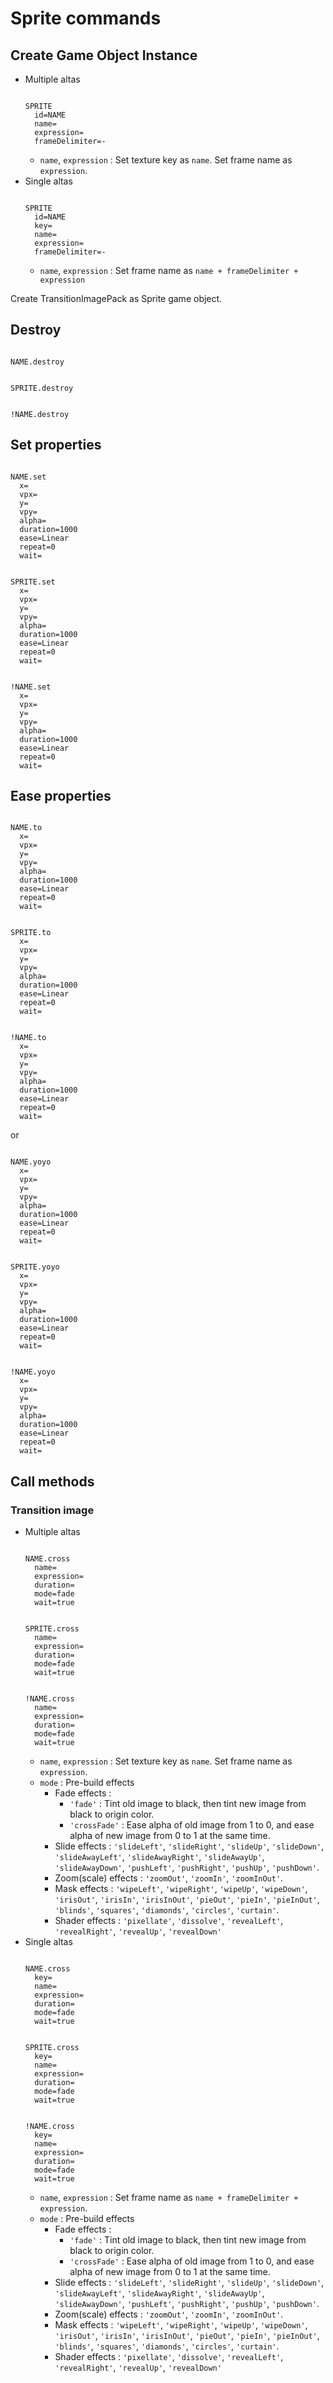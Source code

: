 # Sprite commands

## Create Game Object Instance

- Multiple altas
    ```
    
    SPRITE
      id=NAME
      name=
      expression=
      frameDelimiter=-
    
    ```
    - `name`, `expression` : Set texture key as `name`. Set frame name as `expression`.
- Single altas
    ```
    
    SPRITE
      id=NAME
      key=
      name=
      expression=
      frameDelimiter=-
    
    ```
    - `name`, `expression` : Set frame name as `name + frameDelimiter + expression`

Create TransitionImagePack as Sprite game object.

## Destroy

```

NAME.destroy

```

```

SPRITE.destroy

```

```

!NAME.destroy

```

## Set properties

```

NAME.set
  x=
  vpx=
  y=
  vpy=
  alpha=
  duration=1000
  ease=Linear
  repeat=0
  wait=

```

```

SPRITE.set
  x=
  vpx=
  y=
  vpy=
  alpha=
  duration=1000
  ease=Linear
  repeat=0
  wait=

```

```

!NAME.set
  x=
  vpx=
  y=
  vpy=
  alpha=
  duration=1000
  ease=Linear
  repeat=0
  wait=

```

## Ease properties

```

NAME.to
  x=
  vpx=
  y=
  vpy=
  alpha=
  duration=1000
  ease=Linear
  repeat=0
  wait=

```

```

SPRITE.to
  x=
  vpx=
  y=
  vpy=
  alpha=
  duration=1000
  ease=Linear
  repeat=0
  wait=

```

```

!NAME.to
  x=
  vpx=
  y=
  vpy=
  alpha=
  duration=1000
  ease=Linear
  repeat=0
  wait=

```

or

```

NAME.yoyo
  x=
  vpx=
  y=
  vpy=
  alpha=
  duration=1000
  ease=Linear
  repeat=0
  wait=

```

```

SPRITE.yoyo
  x=
  vpx=
  y=
  vpy=
  alpha=
  duration=1000
  ease=Linear
  repeat=0
  wait=

```

```

!NAME.yoyo
  x=
  vpx=
  y=
  vpy=
  alpha=
  duration=1000
  ease=Linear
  repeat=0
  wait=

```

## Call methods

### Transition image

- Multiple altas
    ```
    
    NAME.cross      
      name=
      expression=
      duration=
      mode=fade
      wait=true
    
    ```
    ```
    
    SPRITE.cross
      name=
      expression=
      duration=
      mode=fade
      wait=true
    
    ```
    ```
    
    !NAME.cross
      name=
      expression=
      duration=
      mode=fade
      wait=true
    
    ```
    - `name`, `expression` : Set texture key as `name`. Set frame name as `expression`.
    - `mode` : Pre-build effects
        - Fade effects : 
            - `'fade'` : Tint old image to black, then tint new image from black to origin color.
            - `'crossFade'` : Ease alpha of old image from 1 to 0, and ease alpha of new image from 0 to 1 at the same time.
        - Slide effects : `'slideLeft'`, `'slideRight'`, `'slideUp'`, `'slideDown'`, 
          `'slideAwayLeft'`, `'slideAwayRight'`, `'slideAwayUp'`, `'slideAwayDown'`, 
          `'pushLeft'`, `'pushRight'`, `'pushUp'`, `'pushDown'`.
        - Zoom(scale) effects : `'zoomOut'`, `'zoomIn'`, `'zoomInOut'`.
        - Mask effects : `'wipeLeft'`, `'wipeRight'`, `'wipeUp'`, `'wipeDown'`,
          `'irisOut'`, `'irisIn'`,  `'irisInOut'`, `'pieOut'`, `'pieIn'`, `'pieInOut'`, 
          `'blinds'`, `'squares'`, `'diamonds'`, `'circles'`, `'curtain'`.
        - Shader effects : `'pixellate'`, `'dissolve'`, 
          `'revealLeft'`, `'revealRight'`, `'revealUp'`, `'revealDown'`
- Single altas
    ```
    
    NAME.cross
      key=
      name=
      expression=
      duration=
      mode=fade
      wait=true
    
    ```
    ```
    
    SPRITE.cross
      key=
      name=
      expression=
      duration=
      mode=fade
      wait=true
    
    ```
    ```
    
    !NAME.cross
      key=
      name=
      expression=
      duration=
      mode=fade
      wait=true
    
    ```
    - `name`, `expression` : Set frame name as `name + frameDelimiter + expression`.
    - `mode` : Pre-build effects
        - Fade effects : 
            - `'fade'` : Tint old image to black, then tint new image from black to origin color.
            - `'crossFade'` : Ease alpha of old image from 1 to 0, and ease alpha of new image from 0 to 1 at the same time.
        - Slide effects : `'slideLeft'`, `'slideRight'`, `'slideUp'`, `'slideDown'`, 
          `'slideAwayLeft'`, `'slideAwayRight'`, `'slideAwayUp'`, `'slideAwayDown'`, 
          `'pushLeft'`, `'pushRight'`, `'pushUp'`, `'pushDown'`.
        - Zoom(scale) effects : `'zoomOut'`, `'zoomIn'`, `'zoomInOut'`.
        - Mask effects : `'wipeLeft'`, `'wipeRight'`, `'wipeUp'`, `'wipeDown'`,
          `'irisOut'`, `'irisIn'`,  `'irisInOut'`, `'pieOut'`, `'pieIn'`, `'pieInOut'`, 
          `'blinds'`, `'squares'`, `'diamonds'`, `'circles'`, `'curtain'`.
        - Shader effects : `'pixellate'`, `'dissolve'`, 
          `'revealLeft'`, `'revealRight'`, `'revealUp'`, `'revealDown'`

